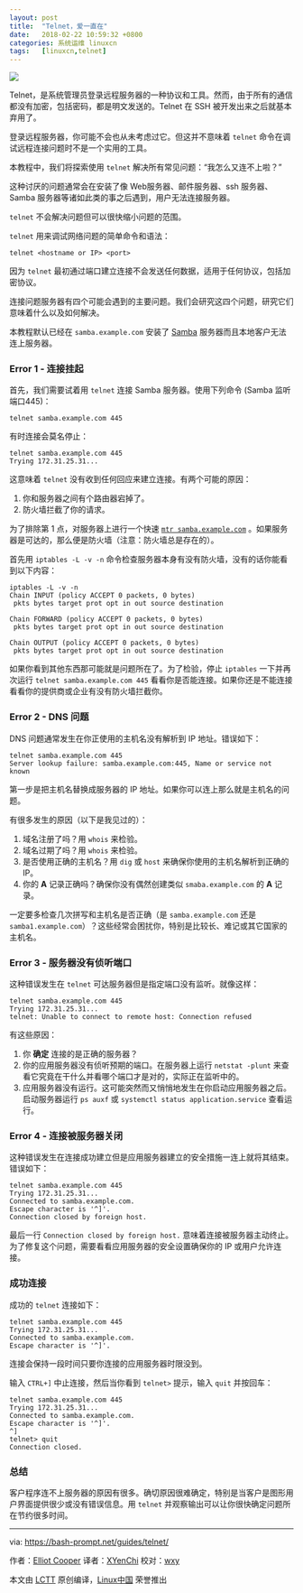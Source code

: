 ```yaml
---
layout: post
title:	"Telnet，爱一直在"
date:	2018-02-22 10:59:32 +0800 
categories:	系统运维 linuxcn 
tags:	[linuxcn,telnet]
---
```



![](/Asserts/Images//attachment/album/201802/22/105938exdcxkgw6hccg772.jpg)


Telnet，是系统管理员登录远程服务器的一种协议和工具。然而，由于所有的通信都没有加密，包括密码，都是明文发送的。Telnet 在 SSH 被开发出来之后就基本弃用了。


登录远程服务器，你可能不会也从未考虑过它。但这并不意味着 `telnet` 命令在调试远程连接问题时不是一个实用的工具。


本教程中，我们将探索使用 `telnet` 解决所有常见问题：“我怎么又连不上啦？”


这种讨厌的问题通常会在安装了像 Web服务器、邮件服务器、ssh 服务器、Samba 服务器等诸如此类的事之后遇到，用户无法连接服务器。


`telnet` 不会解决问题但可以很快缩小问题的范围。


`telnet` 用来调试网络问题的简单命令和语法：



```
telnet <hostname or IP> <port>

```

因为 `telnet` 最初通过端口建立连接不会发送任何数据，适用于任何协议，包括加密协议。


连接问题服务器有四个可能会遇到的主要问题。我们会研究这四个问题，研究它们意味着什么以及如何解决。


本教程默认已经在 `samba.example.com` 安装了 [Samba](https://www.samba.org/) 服务器而且本地客户无法连上服务器。


### Error 1 - 连接挂起


首先，我们需要试着用 `telnet` 连接 Samba 服务器。使用下列命令 (Samba 监听端口445)：



```
telnet samba.example.com 445

```

有时连接会莫名停止：



```
telnet samba.example.com 445
Trying 172.31.25.31...

```

这意味着 `telnet` 没有收到任何回应来建立连接。有两个可能的原因：


1. 你和服务器之间有个路由器宕掉了。
2. 防火墙拦截了你的请求。


为了排除第 1 点，对服务器上进行一个快速 [`mtr samba.example.com`](https://www.systutorials.com/docs/linux/man/8-mtr/) 。如果服务器是可达的，那么便是防火墙（注意：防火墙总是存在的）。


首先用 `iptables -L -v -n` 命令检查服务器本身有没有防火墙，没有的话你能看到以下内容：



```
iptables -L -v -n
Chain INPUT (policy ACCEPT 0 packets, 0 bytes)
 pkts bytes target prot opt in out source destination

Chain FORWARD (policy ACCEPT 0 packets, 0 bytes)
 pkts bytes target prot opt in out source destination

Chain OUTPUT (policy ACCEPT 0 packets, 0 bytes)
 pkts bytes target prot opt in out source destination

```

如果你看到其他东西那可能就是问题所在了。为了检验，停止 `iptables` 一下并再次运行 `telnet samba.example.com 445` 看看你是否能连接。如果你还是不能连接看看你的提供商或企业有没有防火墙拦截你。


### Error 2 - DNS 问题


DNS 问题通常发生在你正使用的主机名没有解析到 IP 地址。错误如下：



```
telnet samba.example.com 445
Server lookup failure: samba.example.com:445, Name or service not known

```

第一步是把主机名替换成服务器的 IP 地址。如果你可以连上那么就是主机名的问题。


有很多发生的原因（以下是我见过的）：


1. 域名注册了吗？用 `whois` 来检验。
2. 域名过期了吗？用 `whois` 来检验。
3. 是否使用正确的主机名？用 `dig` 或 `host` 来确保你使用的主机名解析到正确的 IP。
4. 你的 **A** 记录正确吗？确保你没有偶然创建类似 `smaba.example.com` 的 **A** 记录。


一定要多检查几次拼写和主机名是否正确（是 `samba.example.com` 还是 `samba1.example.com`）？这些经常会困扰你，特别是比较长、难记或其它国家的主机名。


### Error 3 - 服务器没有侦听端口


这种错误发生在 `telnet` 可达服务器但是指定端口没有监听。就像这样：



```
telnet samba.example.com 445
Trying 172.31.25.31...
telnet: Unable to connect to remote host: Connection refused

```

有这些原因：


1. 你 **确定** 连接的是正确的服务器？
2. 你的应用服务器没有侦听预期的端口。在服务器上运行 `netstat -plunt` 来查看它究竟在干什么并看哪个端口才是对的，实际正在监听中的。
3. 应用服务器没有运行。这可能突然而又悄悄地发生在你启动应用服务器之后。启动服务器运行 `ps auxf` 或 `systemctl status application.service` 查看运行。


### Error 4 - 连接被服务器关闭


这种错误发生在连接成功建立但是应用服务器建立的安全措施一连上就将其结束。错误如下：



```
telnet samba.example.com 445
Trying 172.31.25.31...
Connected to samba.example.com.
Escape character is '^]'.
Connection closed by foreign host.

```

最后一行 `Connection closed by foreign host.` 意味着连接被服务器主动终止。为了修复这个问题，需要看看应用服务器的安全设置确保你的 IP 或用户允许连接。


### 成功连接


成功的 `telnet` 连接如下：



```
telnet samba.example.com 445
Trying 172.31.25.31...
Connected to samba.example.com.
Escape character is '^]'.

```

连接会保持一段时间只要你连接的应用服务器时限没到。


输入 `CTRL+]` 中止连接，然后当你看到 `telnet>` 提示，输入 `quit` 并按回车：



```
telnet samba.example.com 445
Trying 172.31.25.31...
Connected to samba.example.com.
Escape character is '^]'.
^]
telnet> quit
Connection closed.

```

### 总结


客户程序连不上服务器的原因有很多。确切原因很难确定，特别是当客户是图形用户界面提供很少或没有错误信息。用 `telnet` 并观察输出可以让你很快确定问题所在节约很多时间。




---


via: <https://bash-prompt.net/guides/telnet/>


作者：[Elliot Cooper](https://bash-prompt.net) 译者：[XYenChi](https://github.com/XYenChi) 校对：[wxy](https://github.com/wxy)


本文由 [LCTT](https://github.com/LCTT/TranslateProject) 原创编译，[Linux中国](https://linux.cn/) 荣誉推出
